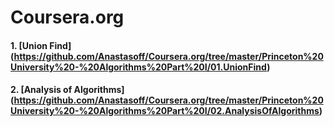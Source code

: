Coursera.org
============

#### 1. [Union Find] (https://github.com/Anastasoff/Coursera.org/tree/master/Princeton%20University%20-%20Algorithms%20Part%20I/01.UnionFind)
#### 2. [Analysis of Algorithms] (https://github.com/Anastasoff/Coursera.org/tree/master/Princeton%20University%20-%20Algorithms%20Part%20I/02.AnalysisOfAlgorithms)
